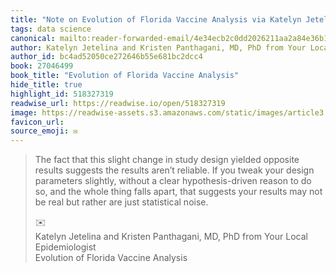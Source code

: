 ```yaml
---
title: "Note on Evolution of Florida Vaccine Analysis via Katelyn Jetelina and Kristen Panthagani, MD, PhD from Your Local Epidemiologist"
tags: data science
canonical: mailto:reader-forwarded-email/4e34ecb2c0dd2026211aa2a84e36b1c1
author: Katelyn Jetelina and Kristen Panthagani, MD, PhD from Your Local Epidemiologist
author_id: bc4ad52050ce272646b55e681bc2dcc4
book: 27046499
book_title: "Evolution of Florida Vaccine Analysis"
hide_title: true
highlight_id: 518327319
readwise_url: https://readwise.io/open/518327319
image: https://readwise-assets.s3.amazonaws.com/static/images/article3.5c705a01b476.png
favicon_url: 
source_emoji: ✉️
---
```


> The fact that this slight change in study design yielded opposite results suggests the results aren’t reliable. If you tweak your design parameters slightly, without a clear hypothesis-driven reason to do so, and the whole thing falls apart, that suggests your results may not be real but rather are just statistical noise.
> <div class="quoteback-footer"><div class="quoteback-avatar"><span class="mini-emoji"> ✉️</span></div><div class="quoteback-metadata"><div class="metadata-inner"><span style="display:none">FROM:</span><div aria-label="Katelyn Jetelina and Kristen Panthagani, MD, PhD from Your Local Epidemiologist" class="quoteback-author"> Katelyn Jetelina and Kristen Panthagani, MD, PhD from Your Local Epidemiologist</div><div aria-label="Evolution of Florida Vaccine Analysis" class="quoteback-title"> Evolution of Florida Vaccine Analysis</div></div></div></div>